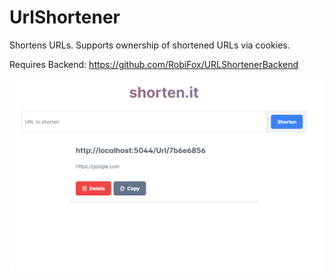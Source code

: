 # UrlShortener

Shortens URLs. Supports ownership of shortened URLs via cookies.

Requires Backend: https://github.com/RobiFox/URLShortenerBackend

![](public/demo.png)
